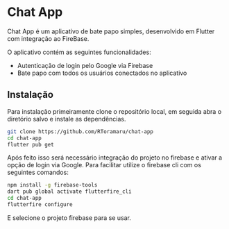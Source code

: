 # Chat App


Chat App é um aplicativo de bate papo simples, desenvolvido em Flutter com integração ao FireBase.

O aplicativo contém as seguintes funcionalidades:

- Autenticação de login pelo Google via Firebase
- Bate papo com todos os usuários conectados no aplicativo

## Instalação

Para instalação primeiramente clone o repositório local, em seguida abra o diretório salvo e instale as dependências.

```sh
git clone https://github.com/RToramaru/chat-app
cd chat-app
flutter pub get
```

Após feito isso será necessário integração do projeto no firebase e ativar a opção de login via Google.
Para facilitar utilize o firebase cli com os seguintes comandos:

```sh
npm install -g firebase-tools  
dart pub global activate flutterfire_cli
cd chat-app
flutterfire configure
```
E selecione o projeto firebase para se usar.
